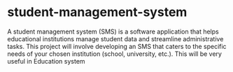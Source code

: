 # student-management-system
A student management system (SMS) is a software application that helps educational institutions manage student data and streamline administrative tasks. This project will involve developing an SMS that caters to the specific needs of your chosen institution (school, university, etc.).
This will be very useful in Education system 
